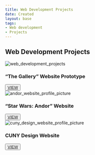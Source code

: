 ```yaml
---
title: Web Development Projects
date: Created
layout: base
tags:
- Web development
- Projects
---
```


<h2 class="section-head">Web Development Projects</h2>
<section class="grid">

  <article class="card">
    <div class="card__img"><img src="/images/web_development_projects.png" alt="web_development_projects"></div>
    <div class="card__content">
      <h1 class="card__header">“The Gallery” Website Prototype</h1>
      <button class="card__btn"><a href="/the_gallery_website_prototype">VIEW</a></button>
    </div>
  </article>

  <article class="card">
    <div class="card__img"><img src="/images/andor_website_profile_picture.png" alt="andor_website_profile_picture">
    </div>
    <div class="card__content">
      <h1 class="card__header">“Star Wars: Andor” Website</h1>
      <button class="card__btn"><a href="/star_ wars_andor_website">VIEW</a></button>
    </div>
  </article>

  <article class="card">
    <div class="card__img"><img src="/images/cuny_design_website_profile_picture.png"
        alt="cuny_design_website_profile_picture"></div>
    <div class="card__content">
      <h1 class="card__header">CUNY Design Website</h1>
      <button class="card__btn"><a href="/cuny_design_website">VIEW</a></button>
    </div>
  </article>

</section>